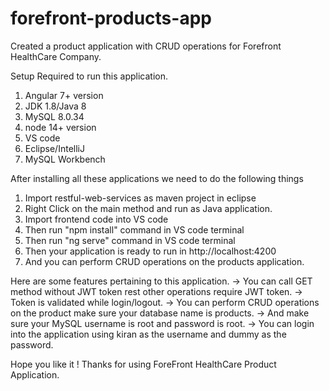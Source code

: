 # forefront-products-app
Created a product application with CRUD operations for Forefront HealthCare Company.

Setup Required to run this application.
1) Angular 7+ version
2) JDK 1.8/Java 8
3) MySQL 8.0.34
4) node 14+ version
5) VS code
6) Eclipse/IntelliJ
7) MySQL Workbench

After installing all these applications we need to do the following things 
1) Import restful-web-services as maven project in eclipse
2) Right Click on the main method and run as Java application.
3) Import frontend code into VS code
4) Then run "npm install" command in VS code terminal
5) Then run "ng serve" command in VS code terminal
6) Then your application is ready to run in http://localhost:4200
7) And you can perform CRUD operations on the products application.

Here are some features pertaining to this application.
-> You can call GET method without JWT token rest other operations require JWT token.
-> Token is validated while login/logout.
-> You can perform CRUD operations on the product make sure your database name is products.
-> And make sure your MySQL username is root and password is root.
-> You can login into the application using kiran as the username and dummy as the password.


Hope you like it ! 
Thanks for using ForeFront HealthCare Product Application.
